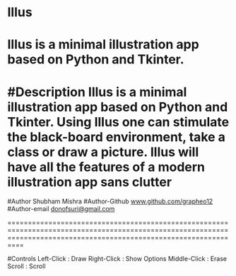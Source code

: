 # Illus
Illus is a minimal illustration app based on Python and Tkinter. 
======================================================================================================================================================================

#Description
Illus is a minimal illustration app based on Python and Tkinter. Using Illus one can stimulate the black-board environment, take a class or draw a picture. Illus will have all the features of a modern illustration app sans clutter
======================================================================================================================================================================

#Author
Shubham Mishra
#Author-Github
www.github.com/grapheo12
#Author-email
donofsuri@gmail.com

======================================================================================================================================================================

#Controls
Left-Click  :   Draw
Right-Click :   Show Options
Middle-Click    :   Erase
Scroll  :   Scroll
